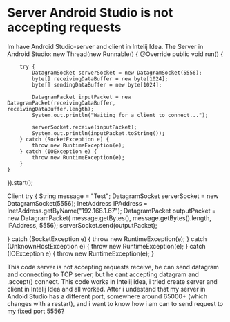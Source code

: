 
# Server Android Studio is not accepting requests

Im have Android Studio-server and client in Intelij Idea.
The Server in Android Studio:
new Thread(new Runnable() {
    @Override
    public void run() {

        try {
            DatagramSocket serverSocket = new DatagramSocket(5556);
            byte[] receivingDataBuffer = new byte[1024];
            byte[] sendingDataBuffer = new byte[1024];

            DatagramPacket inputPacket = new DatagramPacket(receivingDataBuffer,               receivingDataBuffer.length);
            System.out.println("Waiting for a client to connect...");

            serverSocket.receive(inputPacket);
            System.out.println(inputPacket.toString());
        } catch (SocketException e) {
            throw new RuntimeException(e);
        } catch (IOException e) {
            throw new RuntimeException(e);
        }
    }
}).start();

Client
try {
    String message = "Test";
    DatagramSocket serverSocket = new DatagramSocket(5556);
    InetAddress IPAddress = InetAddress.getByName("192.168.1.67");
    DatagramPacket outputPacket = new DatagramPacket(
            message.getBytes(), message.getBytes().length, IPAddress, 5556);
    serverSocket.send(outputPacket);

} catch (SocketException e) {
    throw new RuntimeException(e);
} catch (UnknownHostException e) {
    throw new RuntimeException(e);
} catch (IOException e) {
    throw new RuntimeException(e);
}

This code server is not accepting requests receive, he can send datagram and connecting to TCP server, but he cant accepting datagram and .accept() connect. This code works in Intelij idea, i tried create server and client in Intelij Idea and all worked. After i undestand that my server in Andoid Studio has a different port, somewhere around 65000+ (which changes with a restart), and i want to know how i am can to send request to my fixed port 5556?

        